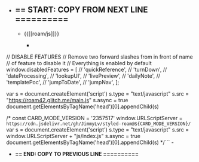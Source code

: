 - **== START:  COPY FROM NEXT LINE  ==========** 
    - 
    - {{[[roam/js]]}}
        - ```javascript

// DISABLE FEATURES
// Remove two forward slashes from in front of name 
// of feature to disable it
// Everything is enabled by default
window.disabledFeatures = [
  // 'quickReference',
  // 'turnDown',
  // 'dateProcessing',
  // 'lookupUI',
  // 'livePreview',
  // 'dailyNote',
  // 'templatePoc',
  // 'jumpToDate',
  // 'jumpNav',
];

var s = document.createElement('script')
	s.type = "text/javascript"
    s.src =  "https://roam42.glitch.me/main.js"
	s.async = true
document.getElementsByTagName('head')[0].appendChild(s)

/*
const CARD_MODE_VERSION = '2357517'
window.URLScriptServer = `https://cdn.jsdelivr.net/gh/JimmyLv/styled-roam@${CARD_MODE_VERSION}/`
var s = document.createElement('script')
	s.type = "text/javascript"
    s.src =  window.URLScriptServer + "js/index.js"
	s.async = true
document.getElementsByTagName('head')[0].appendChild(s)
*/```
    - 
- **== END:  COPY TO PREVIOUS LINE     ==========**
